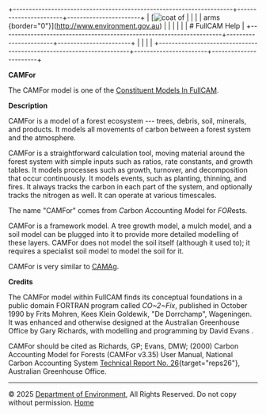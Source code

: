 +---------------------------------------------------------------------+-----------------------+-----------------------+
| [![coat of                                                          |                       | [](index.htm)         |
| arms](imgs/coa_env.png){border="0"}](http://www.environment.gov.au) |                       |                       |
|                                                                     |                       | # FullCAM Help        |
+---------------------------------------------------------------------+-----------------------+-----------------------+
|                                                                     |                       |                       |
+---------------------------------------------------------------------+-----------------------+-----------------------+

**CAMFor**

The CAMFor model is one of the [Constituent Models In
FullCAM](198_Constituent%20Models%20In%20FullCAM.htm).

**Description**

CAMFor is a model of a forest ecosystem --- trees, debris, soil,
minerals, and products. It models all movements of carbon between a
forest system and the atmosphere.

CAMFor is a straightforward calculation tool, moving material around the
forest system with simple inputs such as ratios, rate constants, and
growth tables. It models processes such as growth, turnover, and
decomposition that occur continuously. It models events, such as
planting, thinning, and fires. It always tracks the carbon in each part
of the system, and optionally tracks the nitrogen as well. It can
operate at various timescales.

The name "CAMFor" comes from *C*arbon *A*ccounting *M*odel for
*FOR*ests.

CAMFor is a framework model. A tree growth model, a mulch model, and a
soil model can be plugged into it to provide more detailed modelling of
these layers. CAMFor does not model the soil itself (although it used
to); it requires a specialist soil model to model the soil for it.

CAMFor is very similar to [CAMAg](78_CAMAg.htm).

**Credits**

The CAMFor model within FullCAM finds its conceptual foundations in a
public domain FORTRAN program called *CO~2~Fix*, published in October
1990 by Frits Mohren, Kees Klein Goldewik, "De Dorrchamp", Wageningen.
It was enhanced and otherwise designed at the Australian Greenhouse
Office by Gary Richards, with modelling and programming by David Evans .

CAMFor should be cited as Richards, GP; Evans, DMW; (2000) Carbon
Accounting Model for Forests (CAMFor v3.35) User Manual, National Carbon
Accounting System [Technical Report No.
26](reps/TR26%20Carbon%20Accounting%20Model%20for%20Forests%20(CAMFor)%20User%20Manual%20Version%203.35.pdf){target="reps26"},
Australian Greenhouse Office.

------------------------------------------------------------------------

© 2025 [Department of
Environment](http://www.environment.gov.au "Department of Environment"),
All Rights Reserved. Do not copy without permission.
[Home](index.htm "help index")
